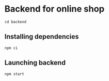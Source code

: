 # Backend for online shop

```console 
cd backend
```

## Installing dependencies
 
```console
npm ci
```

## Launching backend

```console
npm start
```